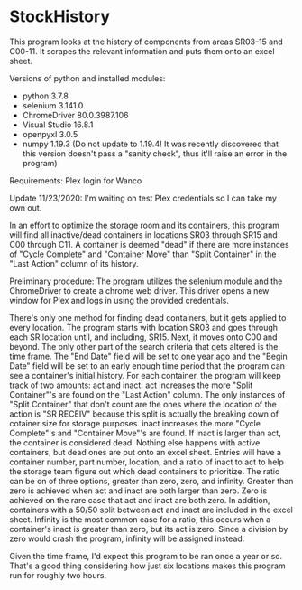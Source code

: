 # StockHistory
This program looks at the history of components from areas SR03-15 and C00-11. It scrapes the relevant information and puts them onto an excel sheet.

Versions of python and installed modules: 
- python 3.7.8
- selenium 3.141.0
- ChromeDriver 80.0.3987.106
- Visual Studio 16.8.1
- openpyxl 3.0.5
- numpy 1.19.3 (Do not update to 1.19.4! It was recently discovered that this version doesn't pass a "sanity check", thus it'll raise an error in the program)

Requirements:
Plex login for Wanco

Update 11/23/2020: I'm waiting on test Plex credentials so I can take my own out.

In an effort to optimize the storage room and its containers, this program will find all inactive/dead containers in locations SR03 through SR15 and 
C00 through C11. A container is deemed "dead" if there are more instances of "Cycle Complete" and "Container Move" than "Split Container" in the 
"Last Action" column of its history.

Preliminary procedure: The program utilizes the selenium module and the ChromeDriver to create a chrome web driver. This driver opens a new window for Plex and
logs in using the provided credentials.

There's only one method for finding dead containers, but it gets applied to every location. The program starts with location SR03 and goes through each SR location
until, and including, SR15. Next, it moves onto C00 and beyond. The only other part of the search criteria that gets altered is the time frame. The "End Date" field
will be set to one year ago and the "Begin Date" field will be set to an early enough time period that the program can see a container's initial history. For each
container, the program will keep track of two amounts: act and inact. act increases the more "Split Container"'s are found on the "Last Action" column. The only 
instances of "Split Container" that don't count are the ones where the location of the action is "SR RECEIV" because this split is actually the breaking down of
cotainer size for storage purposes. inact increases the more "Cycle Complete"'s and "Container Move"'s are found. If inact is larger than act, the container is 
considered dead. Nothing else happens with active containers, but dead ones are put onto an excel sheet. Entries will have a container number, part number,
location, and a ratio of inact to act to help the storage team figure out which dead containers to prioritize.
The ratio can be on of three options, greater than zero, zero, and infinity. Greater than zero is achieved when act and inact are both larger than zero.
Zero is achieved on the rare case that act and inact are both zero. In addition, containers with a 50/50 split between act and inact are included in the
excel sheet. Infinity is the most common case for a ratio; this occurs when a container's inact is greater than zero, but its act is zero. Since a 
division by zero would crash the program, infinity will be assigned instead.

Given the time frame, I'd expect this program to be ran once a year or so. 
That's a good thing considering how just six locations makes this program run for roughly two hours.
